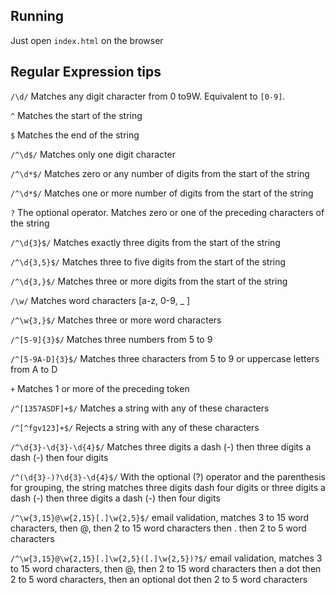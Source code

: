 ## Running

Just open `index.html` on the browser 

## Regular Expression tips

`/\d/` Matches any digit character from 0 to9W. Equivalent to `[0-9]`.

`^` Matches the start of the string

`$` Matches the end of the string

`/^\d$/` Matches only one digit character

`/^\d*$/` Matches zero or any number of digits from the start of the string

`/^\d*$/` Matches one or more number of digits from the start of the string

`?` The optional operator. Matches zero or one of the preceding characters of the string

`/^\d{3}$/` Matches exactly three digits from the start of the string

`/^\d{3,5}$/` Matches three to five digits from the start of the string

`/^\d{3,}$/` Matches three or more digits from the start of the string

`/\w/` Matches word characters [a-z, 0-9, _ ] 

`/^\w{3,}$/` Matches three or more word characters 

`/^[5-9]{3}$/` Matches three numbers from 5 to 9

`/^[5-9A-D]{3}$/` Matches three characters from 5 to 9 or uppercase letters from A to D

`+` Matches 1 or more of the preceding token

`/^[1357ASDF]+$/` Matches a string with any of these characters

`/^[^fgv123]+$/` Rejects a string with any of these characters

`/^\d{3}-\d{3}-\d{4}$/` Matches three digits a dash (-) then three digits a dash (-) then four digits

`/^(\d{3}-)?\d{3}-\d{4}$/` With the optional (?) operator and the parenthesis for grouping, the string matches three digits dash four digits or three digits a dash (-) then three digits a dash (-) then four digits

`/^\w{3,15}@\w{2,15}[.]\w{2,5}$/` email validation, matches 3 to 15 word characters, then @, then 2 to 15 word characters then . then 2 to 5 word characters

`/^\w{3,15}@\w{2,15}[.]\w{2,5}([.]\w{2,5})?$/` email validation, matches 3 to 15 word characters, then @, then 2 to 15 word characters then a dot then 2 to 5 word characters, then an optional dot then 2 to 5 word characters